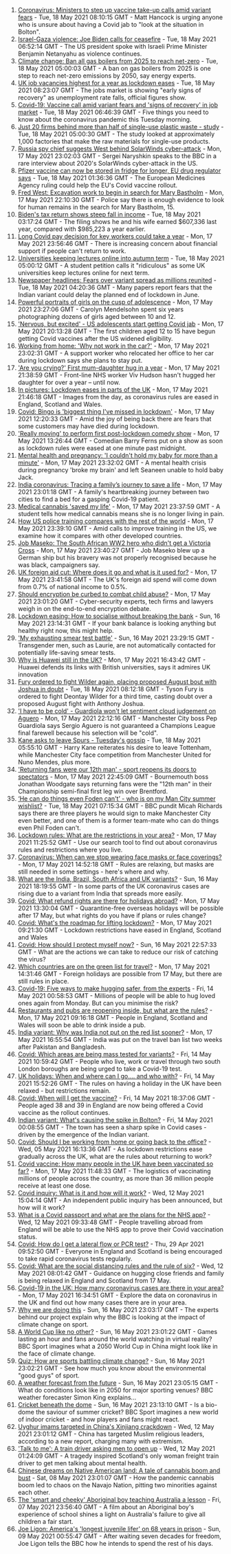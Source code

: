 1. [Coronavirus: Ministers to step up vaccine take-up calls amid variant fears](https://www.bbc.co.uk/news/uk-57152901) - Tue, 18 May 2021 08:10:15 GMT - Matt Hancock is urging anyone who is unsure about having a Covid jab to "look at the situation in Bolton".
2. [Israel-Gaza violence: Joe Biden calls for ceasefire](https://www.bbc.co.uk/news/world-middle-east-57152723) - Tue, 18 May 2021 06:52:14 GMT - The US president spoke with Israeli Prime Minister Benjamin Netanyahu as violence continues.
3. [Climate change: Ban all gas boilers from 2025 to reach net-zero](https://www.bbc.co.uk/news/science-environment-57149059) - Tue, 18 May 2021 05:00:03 GMT - A ban on gas boilers from 2025 is one step to reach net-zero emissions by 2050, say energy experts.
4. [UK job vacancies highest for a year as lockdown eases](https://www.bbc.co.uk/news/business-57154345) - Tue, 18 May 2021 08:23:07 GMT - The jobs market is showing "early signs of recovery" as unemployment rate falls, official figures show.
5. [Covid-19: Vaccine call amid variant fears and 'signs of recovery' in job market](https://www.bbc.co.uk/news/uk-57151785) - Tue, 18 May 2021 06:46:39 GMT - Five things you need to know about the coronavirus pandemic this Tuesday morning.
6. [Just 20 firms behind more than half of single-use plastic waste - study](https://www.bbc.co.uk/news/science-environment-57149741) - Tue, 18 May 2021 05:00:30 GMT - The study looked at approximately 1,000 factories that make the raw materials for single-use products.
7. [Russia spy chief suggests West behind SolarWinds cyber-attack](https://www.bbc.co.uk/news/world-europe-57144297) - Mon, 17 May 2021 23:02:03 GMT - Sergei Naryshkin speaks to the BBC in a rare interview about 2020's SolarWinds cyber-attack in the US.
8. [Pfizer vaccine can now be stored in fridge for longer, EU drug regulator says](https://www.bbc.co.uk/news/world-europe-57152719) - Tue, 18 May 2021 01:36:36 GMT - The European Medicines Agency ruling could help the EU's Covid vaccine rollout.
9. [Fred West: Excavation work to begin in search for Mary Bastholm](https://www.bbc.co.uk/news/uk-england-gloucestershire-57152485) - Mon, 17 May 2021 22:10:30 GMT - Police say there is enough evidence to look for human remains in the search for Mary Bastholm, 15.
10. [Biden's tax return shows steep fall in income](https://www.bbc.co.uk/news/world-us-canada-57152879) - Tue, 18 May 2021 03:17:24 GMT - The filing shows he and his wife earned $607,336 last year, compared with $985,223 a year earlier.
11. [Long Covid pay decision for key workers could take a year](https://www.bbc.co.uk/news/uk-57146120) - Mon, 17 May 2021 23:56:46 GMT - There is increasing concern about financial support if people can't return to work.
12. [Universities keeping lectures online into autumn term](https://www.bbc.co.uk/news/education-57150071) - Tue, 18 May 2021 05:00:12 GMT - A student petition calls it "ridiculous" as some UK universities keep lectures online for next term.
13. [Newspaper headlines: Fears over variant spread as millions reunited](https://www.bbc.co.uk/news/blogs-the-papers-57152399) - Tue, 18 May 2021 04:20:36 GMT - Many papers report fears that the Indian variant could delay the planned end of lockdown in June.
14. [Powerful portraits of girls on the cusp of adolescence](https://www.bbc.co.uk/news/in-pictures-57062159) - Mon, 17 May 2021 23:27:06 GMT - Carolyn Mendelsohn spent six years photographing dozens of girls aged between 10 and 12.
15. ['Nervous, but excited' - US adolescents start getting Covid jab](https://www.bbc.co.uk/news/world-us-canada-57147328) - Mon, 17 May 2021 20:13:28 GMT - The first children aged 12 to 15 have begun getting Covid vaccines after the US widened eligibility.
16. [Working from home: 'Why not work in the car?'](https://www.bbc.co.uk/news/uk-england-nottinghamshire-57105066) - Mon, 17 May 2021 23:02:31 GMT - A support worker who relocated her office to her car during lockdown says she plans to stay put.
17. ['Are you crying?' First mum-daughter hug in a year](https://www.bbc.co.uk/news/uk-57150385) - Mon, 17 May 2021 21:38:59 GMT - Front-line NHS worker Viv Hudson hasn't hugged her daughter for over a year – until now.
18. [In pictures: Lockdown eases in parts of the UK](https://www.bbc.co.uk/news/in-pictures-57141035) - Mon, 17 May 2021 21:46:18 GMT - Images from the day, as coronavirus rules are eased in England, Scotland and Wales.
19. [Covid: Bingo is 'biggest thing I've missed in lockdown'](https://www.bbc.co.uk/news/uk-england-norfolk-57119312) - Mon, 17 May 2021 12:20:33 GMT - Amid the joy of being back there are fears that some customers may have died during lockdown.
20. ['Really moving' to perform first post-lockdown comedy show](https://www.bbc.co.uk/news/entertainment-arts-57142118) - Mon, 17 May 2021 13:26:44 GMT - Comedian Barry Ferns put on a show as soon as lockdown rules were eased at one minute past midnight.
21. [Mental health and pregnancy: 'I couldn't hold my baby for more than a minute'](https://www.bbc.co.uk/news/disability-57107048) - Mon, 17 May 2021 23:32:02 GMT - A mental health crisis during pregnancy 'broke my brain' and left Seaneen unable to hold baby Jack.
22. [India coronavirus: Tracing a family’s journey to save a life](https://www.bbc.co.uk/news/world-asia-india-57111161) - Mon, 17 May 2021 23:01:18 GMT - A family's heartbreaking journey between two cities to find a bed for a gasping Covid-19 patient.
23. [Medical cannabis 'saved my life'](https://www.bbc.co.uk/news/health-57098858) - Mon, 17 May 2021 23:37:59 GMT - A student tells how medical cannabis means she is no longer living in pain.
24. [How US police training compares with the rest of the world](https://www.bbc.co.uk/news/world-us-canada-56834733) - Mon, 17 May 2021 23:39:10 GMT - Amid calls to improve training in the US, we examine how it compares with other developed countries.
25. [Job Maseko: The South African WW2 hero who didn't get a Victoria Cross](https://www.bbc.co.uk/news/world-africa-57145242) - Mon, 17 May 2021 23:40:27 GMT - Job Maseko blew up a German ship but his bravery was not properly recognised because he was black, campaigners say.
26. [UK foreign aid cut: Where does it go and what is it used for?](https://www.bbc.co.uk/news/newsbeat-39653421) - Mon, 17 May 2021 23:41:58 GMT - The UK's foreign aid spend will come down from 0.7% of national income to 0.5%.
27. [Should encryption be curbed to combat child abuse?](https://www.bbc.co.uk/news/business-57050689) - Mon, 17 May 2021 23:01:20 GMT - Cyber-security experts, tech firms and lawyers weigh in on the end-to-end encryption debate.
28. [Lockdown easing: How to socialise without breaking the bank](https://www.bbc.co.uk/news/newsbeat-57117336) - Sun, 16 May 2021 23:14:31 GMT - If your bank balance is looking anything but healthy right now, this might help.
29. ['My exhausting smear test battle'](https://www.bbc.co.uk/news/health-56942480) - Sun, 16 May 2021 23:29:15 GMT - Transgender men, such as Laurie, are not automatically contacted for potentially life-saving smear tests.
30. [Why is Huawei still in the UK?](https://www.bbc.co.uk/news/technology-57146140) - Mon, 17 May 2021 16:43:42 GMT - Huawei defends its links with British universities, says it admires UK innovation
31. [Fury ordered to fight Wilder again, placing proposed August bout with Joshua in doubt](https://www.bbc.co.uk/sport/boxing/57151854) - Tue, 18 May 2021 08:12:18 GMT - Tyson Fury is ordered to fight Deontay Wilder for a third time, casting doubt over a proposed August fight with Anthony Joshua.
32. ['I have to be cold' - Guardiola won't let sentiment cloud judgement on Aguero](https://www.bbc.co.uk/sport/football/57149584) - Mon, 17 May 2021 22:12:16 GMT - Manchester City boss Pep Guardiola says Sergio Aguero is not guaranteed a Champions League final farewell because his selection will be "cold".
33. [Kane asks to leave Spurs - Tuesday's gossip](https://www.bbc.co.uk/sport/57147843) - Tue, 18 May 2021 05:55:10 GMT - Harry Kane reiterates his desire to leave Tottenham, while Manchester City face competition from Manchester United for Nuno Mendes, plus more.
34. ['Returning fans were our 12th man' - sport reopens its doors to spectators](https://www.bbc.co.uk/sport/57149582) - Mon, 17 May 2021 22:45:09 GMT - Bournemouth boss Jonathan Woodgate says returning fans were the "12th man" in their Championship semi-final first leg win over Brentford.
35. [‘He can do things even Foden can't’ - who is on my Man City summer wishlist?](https://www.bbc.co.uk/sport/football/57147037) - Tue, 18 May 2021 07:15:34 GMT - BBC pundit Micah Richards says there are three players he would sign to make Manchester City even better, and one of them is a former team-mate who can do things even Phil Foden can't.
36. [Lockdown rules: What are the restrictions in your area?](https://www.bbc.co.uk/news/uk-54373904) - Mon, 17 May 2021 11:25:52 GMT - Use our search tool to find out about coronavirus rules and restrictions where you live.
37. [Coronavirus: When can we stop wearing face masks or face coverings?](https://www.bbc.co.uk/news/health-51205344) - Mon, 17 May 2021 14:52:18 GMT - Rules are relaxing, but masks are still needed in some settings - here's where and why.
38. [What are the India, Brazil, South Africa and UK variants?](https://www.bbc.co.uk/news/health-55659820) - Sun, 16 May 2021 18:19:55 GMT - In some parts of the UK coronavirus cases are rising due to a variant from India that spreads more easily.
39. [Covid: What refund rights are there for holidays abroad?](https://www.bbc.co.uk/news/business-51615412) - Mon, 17 May 2021 13:30:04 GMT - Quarantine-free overseas holidays will be possible after 17 May, but what rights do you have if plans or rules change?
40. [Covid: What's the roadmap for lifting lockdown?](https://www.bbc.co.uk/news/explainers-52530518) - Mon, 17 May 2021 09:21:30 GMT - Lockdown restrictions have eased in England, Scotland and Wales
41. [Covid: How should I protect myself now?](https://www.bbc.co.uk/news/health-57087517) - Sun, 16 May 2021 22:57:33 GMT - What are the actions we can take to reduce our risk of catching the virus?
42. [Which countries are on the green list for travel?](https://www.bbc.co.uk/news/explainers-52544307) - Mon, 17 May 2021 14:31:46 GMT - Foreign holidays are possible from 17 May, but there are still rules in place.
43. [Covid-19: Five ways to make hugging safer, from the experts](https://www.bbc.co.uk/news/uk-57083571) - Fri, 14 May 2021 00:58:53 GMT - Millions of people will be able to hug loved ones again from Monday. But can you minimise the risk?
44. [Restaurants and pubs are reopening inside, but what are the rules?](https://www.bbc.co.uk/news/business-52977388) - Mon, 17 May 2021 09:16:18 GMT - People in England, Scotland and Wales will soon be able to drink inside a pub.
45. [India variant: Why was India not put on the red list sooner?](https://www.bbc.co.uk/news/56801288) - Mon, 17 May 2021 16:55:54 GMT - India was put on the travel ban list two weeks after Pakistan and Bangladesh.
46. [Covid: Which areas are being mass tested for variants?](https://www.bbc.co.uk/news/explainers-54872039) - Fri, 14 May 2021 10:59:42 GMT - People who live, work or travel through two south London boroughs are being urged to take a Covid-19 test.
47. [UK holidays: When and where can I go.... and who with?](https://www.bbc.co.uk/news/explainers-52646738) - Fri, 14 May 2021 15:52:26 GMT - The rules on having a holiday in the UK have been relaxed - but restrictions remain.
48. [Covid: When will I get the vaccine?](https://www.bbc.co.uk/news/health-55045639) - Fri, 14 May 2021 18:37:06 GMT - People aged 38 and 39 in England are now being offered a Covid vaccine as the rollout continues.
49. [Indian variant: What's causing the spike in Bolton?](https://www.bbc.co.uk/news/health-57094274) - Fri, 14 May 2021 00:08:55 GMT - The town has seen a sharp spike in Covid cases - driven by the emergence of the Indian variant.
50. [Covid: Should I be working from home or going back to the office?](https://www.bbc.co.uk/news/business-52567567) - Wed, 05 May 2021 16:13:36 GMT - As lockdown restrictions ease gradually across the UK, what are the rules about returning to work?
51. [Covid vaccine: How many people in the UK have been vaccinated so far?](https://www.bbc.co.uk/news/health-55274833) - Mon, 17 May 2021 11:48:33 GMT - The logistics of vaccinating millions of people across the country, as more than 36 million people receive at least one dose.
52. [Covid inquiry: What is it and how will it work?](https://www.bbc.co.uk/news/explainers-57085964) - Wed, 12 May 2021 15:04:14 GMT - An independent public inquiry has been announced, but how will it work?
53. [What is a Covid passport and what are the plans for the NHS app?](https://www.bbc.co.uk/news/explainers-55718553) - Wed, 12 May 2021 09:33:48 GMT - People travelling abroad from England will be able to use the NHS app to prove their Covid vaccination status.
54. [Covid: How do I get a lateral flow or PCR test?](https://www.bbc.co.uk/news/health-51943612) - Thu, 29 Apr 2021 09:52:50 GMT - Everyone in England and Scotland is being encouraged to take rapid coronavirus tests regularly.
55. [Covid: What are the social distancing rules and the rule of six?](https://www.bbc.co.uk/news/uk-51506729) - Wed, 12 May 2021 08:01:42 GMT - Guidance on hugging close friends and family is being relaxed in England and Scotland from 17 May.
56. [Covid-19 in the UK: How many coronavirus cases are there in your area?](https://www.bbc.co.uk/news/uk-51768274) - Mon, 17 May 2021 16:34:51 GMT - Explore the data on coronavirus in the UK and find out how many cases there are in your area.
57. [Why we are doing this](https://www.bbc.co.uk/sport/56972366) - Sun, 16 May 2021 23:03:17 GMT - The experts behind our project explain why the BBC is looking at the impact of climate change on sport.
58. [A World Cup like no other?](https://www.bbc.co.uk/sport/56972365) - Sun, 16 May 2021 23:01:22 GMT - Games lasting an hour and fans around the world watching in virtual reality? BBC Sport imagines what a 2050 World Cup in China might look like in the face of climate change.
59. [Quiz: How are sports battling climate change?](https://www.bbc.co.uk/sport/57068988) - Sun, 16 May 2021 23:02:21 GMT - See how much you know about the environmental "good guys" of sport.
60. [A weather forecast from the future](https://www.bbc.co.uk/sport/56972367) - Sun, 16 May 2021 23:05:15 GMT - What do conditions look like in 2050 for major sporting venues? BBC weather forecaster Simon King explains...
61. [Cricket beneath the dome](https://www.bbc.co.uk/sport/56972368) - Sun, 16 May 2021 23:13:10 GMT - Is a bio-dome the saviour of summer cricket? BBC Sport imagines a new world of indoor cricket - and how players and fans might react.
62. [Uyghur imams targeted in China's Xinjiang crackdown](https://www.bbc.co.uk/news/world-asia-china-56986057) - Wed, 12 May 2021 23:01:12 GMT - China has targeted Muslim religious leaders, according to a new report, charging many with extremism.
63. ['Talk to me': A train driver asking men to open up](https://www.bbc.co.uk/news/stories-57060971) - Wed, 12 May 2021 01:24:09 GMT - A tragedy inspired Scotland's only woman freight train driver to get men talking about mental health.
64. [Chinese dreams on Native American land: A tale of cannabis boom and bust](https://www.bbc.co.uk/news/world-us-canada-56835897) - Sat, 08 May 2021 23:01:07 GMT - How the pandemic cannabis boom led to chaos on the Navajo Nation, pitting two minorities against each other.
65. [The 'smart and cheeky' Aboriginal boy teaching Australia a lesson](https://www.bbc.co.uk/news/stories-56544429) - Fri, 07 May 2021 23:56:40 GMT - A film about an Aboriginal boy's experience of school shines a light on Australia's failure to give all children a fair start.
66. [Joe Ligon: America's 'longest juvenile lifer' on 68 years in prison](https://www.bbc.co.uk/news/world-us-canada-57022924) - Sun, 09 May 2021 00:55:47 GMT - After waiting seven decades for freedom, Joe Ligon tells the BBC how he intends to spend the rest of his days.
